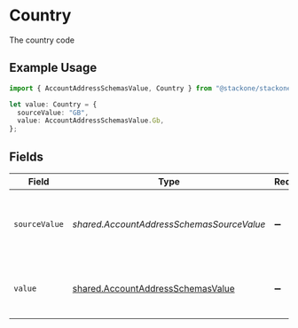 # Country

The country code

## Example Usage

```typescript
import { AccountAddressSchemasValue, Country } from "@stackone/stackone-client-ts/sdk/models/shared";

let value: Country = {
  sourceValue: "GB",
  value: AccountAddressSchemasValue.Gb,
};
```

## Fields

| Field                                                                                         | Type                                                                                          | Required                                                                                      | Description                                                                                   | Example                                                                                       |
| --------------------------------------------------------------------------------------------- | --------------------------------------------------------------------------------------------- | --------------------------------------------------------------------------------------------- | --------------------------------------------------------------------------------------------- | --------------------------------------------------------------------------------------------- |
| `sourceValue`                                                                                 | *shared.AccountAddressSchemasSourceValue*                                                     | :heavy_minus_sign:                                                                            | The source value of the ISO 3166-1 alpha-2 code of the country.                               | GB                                                                                            |
| `value`                                                                                       | [shared.AccountAddressSchemasValue](../../../sdk/models/shared/accountaddressschemasvalue.md) | :heavy_minus_sign:                                                                            | The ISO 3166-1 alpha-2 code of the country.                                                   | GB                                                                                            |